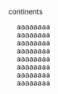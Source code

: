 continents

<pre>
  aaaaaaaa
  aaaaaaaa
  aaaaaaaa
  aaaaaaaa
  aaaaaaaa
  aaaaaaaa
  aaaaaaaa
  aaaaaaaa
</pre>
